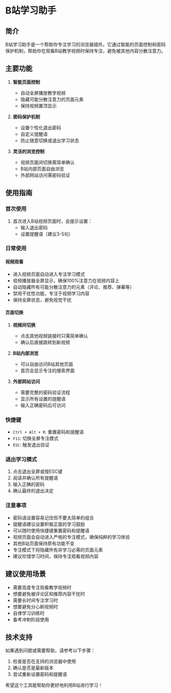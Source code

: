 # B站学习助手

## 简介
B站学习助手是一个帮助你专注学习的浏览器插件。它通过智能的页面控制和密码保护机制，帮助你在观看B站教学视频时保持专注，避免被其他内容分散注意力。

## 主要功能
1. **智能页面控制**
   - 自动全屏播放教学视频
   - 隐藏可能分散注意力的页面元素
   - 保持视频置顶显示

2. **密码保护机制**
   - 设置个性化退出密码
   - 自定义提醒语
   - 防止随意切换或退出学习状态

3. **灵活的浏览控制**
   - 视频页面间切换需简单确认
   - B站内部页面自由浏览
   - 外部网站访问需密码验证

## 使用指南

### 首次使用
1. 首次进入B站视频页面时，会提示设置：
   - 输入退出密码
   - 设置提醒语（建议3-5句）

### 日常使用

#### 视频观看
- 进入视频页面自动进入专注学习模式
- 视频播放器全屏显示，确保100%注意力在视频内容上
- 自动隐藏所有可能分散注意力的元素（评论、推荐、弹幕等）
- 禁用干扰性功能，专注于视频学习内容
- 保持全屏状态，避免视觉干扰

#### 页面切换
1. **视频间切换**
   - 点击其他视频链接时只需简单确认
   - 确认后直接跳转到新视频

2. **B站内部浏览**
   - 可以自由访问B站其他页面
   - 首页会显示专注的搜索界面

3. **外部网站访问**
   - 需要完整的密码验证流程
   - 显示所有设置的提醒语
   - 输入正确密码后可访问

### 快捷键
- `Ctrl + Alt + R`: 重置密码和提醒语
- `F11`: 切换全屏专注模式
- `ESC`: 触发退出验证

### 退出学习模式
1. 点击退出全屏或按ESC键
2. 阅读并确认所有提醒语
3. 输入正确的密码
4. 确认最终的退出决定

### 注意事项
- 密码请设置容易记住但不要太简单的组合
- 提醒语建议设置积极正面的学习鼓励
- 可以随时使用快捷键重置密码和提醒语
- 视频页面会自动进入严格的专注模式，确保纯粹的学习体验
- 其他B站页面保持原有功能不变
- 专注模式下将隐藏所有非学习必需的页面元素
- 建议珍惜学习时间，保持专注观看视频内容

## 建议使用场景
- 需要高度专注观看教学视频时
- 想要避免被评论区和推荐内容干扰时
- 需要长时间专注学习时
- 想要避免分心刷视频时
- 自律学习训练时
- 备考冲刺阶段使用

## 技术支持
如果遇到问题或需要帮助，请参考以下步骤：
1. 检查是否在支持的浏览器中使用
2. 确认是否是最新版本
3. 尝试重新设置密码和提醒语

希望这个工具能帮助你更好地利用B站进行学习！ 